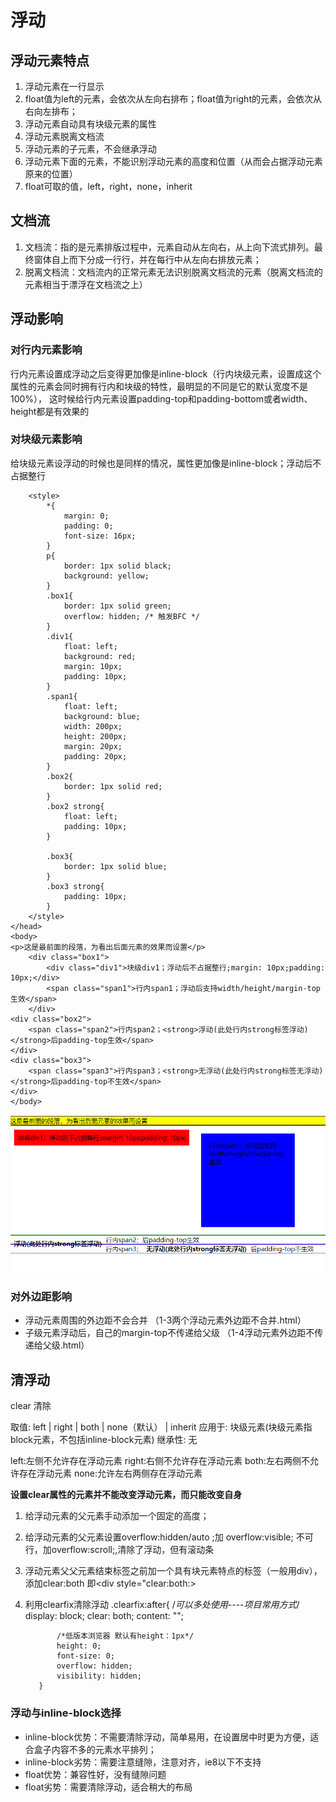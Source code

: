 # 浮动
## 浮动元素特点
1. 浮动元素在一行显示
2. float值为left的元素，会依次从左向右排布；float值为right的元素，会依次从右向左排布；
3. 浮动元素自动具有块级元素的属性
4. 浮动元素脱离文档流
5. 浮动元素的子元素，不会继承浮动
6. 浮动元素下面的元素，不能识别浮动元素的高度和位置（从而会占据浮动元素原来的位置）
7. float可取的值，left，right，none，inherit


## 文档流
1. 文档流：指的是元素排版过程中，元素自动从左向右，从上向下流式排列。最终窗体自上而下分成一行行，并在每行中从左向右排放元素；
2. 脱离文档流：文档流内的正常元素无法识别脱离文档流的元素（脱离文档流的元素相当于漂浮在文档流之上）


## 浮动影响

### 对行内元素影响
行内元素设置成浮动之后变得更加像是inline-block（行内块级元素，设置成这个属性的元素会同时拥有行内和块级的特性，最明显的不同是它的默认宽度不是100%），
这时候给行内元素设置padding-top和padding-bottom或者width、height都是有效果的

### 对块级元素影响
给块级元素设浮动的时候也是同样的情况，属性更加像是inline-block；浮动后不占据整行


```
    <style>
        *{
            margin: 0;
            padding: 0;
            font-size: 16px;
        }
        p{
            border: 1px solid black;
            background: yellow;
        }
        .box1{
            border: 1px solid green;
            overflow: hidden; /* 触发BFC */
        }
        .div1{
            float: left;
            background: red;
            margin: 10px;
            padding: 10px;
        }
        .span1{
            float: left;
            background: blue;
            width: 200px;
            height: 200px;
            margin: 20px;
            padding: 20px;
        }
        .box2{
            border: 1px solid red;
        }
        .box2 strong{
            float: left;
            padding: 10px;
        }

        .box3{
            border: 1px solid blue;
        }
        .box3 strong{
            padding: 10px;
        }
    </style>
</head>
<body>
<p>这是最前面的段落，为看出后面元素的效果而设置</p>
    <div class="box1">
        <div class="div1">块级div1；浮动后不占据整行;margin: 10px;padding: 10px;</div>
        <span class="span1">行内span1；浮动后支持width/height/margin-top生效</span>
    </div>
<div class="box2">
    <span class="span2">行内span2；<strong>浮动(此处行内strong标签浮动)</strong>后padding-top生效</span>
</div>
<div class="box3">
    <span class="span3">行内span3；<strong>无浮动(此处行内strong标签无浮动)</strong>后padding-top不生效</span>
</div>
</body>

```

![浮动影响](./浮动影响.png)

### 对外边距影响
- 浮动元素周围的外边距不会合并
  （1-3两个浮动元素外边距不合并.html）
- 子级元素浮动后，自己的margin-top不传递给父级
   （1-4浮动元素外边距不传递给父级.html）

## 清浮动

clear 清除

取值: left | right | both | none（默认） | inherit
应用于: 块级元素(块级元素指block元素，不包括inline-block元素)
继承性: 无

left:左侧不允许存在浮动元素
right:右侧不允许存在浮动元素
both:左右两侧不允许存在浮动元素
none:允许左右两侧存在浮动元素

 __设置clear属性的元素并不能改变浮动元素，而只能改变自身__


1. 给浮动元素的父元素手动添加一个固定的高度；
2. 给浮动元素的父元素设置overflow:hidden/auto ;加 overflow:visible; 不可行，加overflow:scroll;,清除了浮动，但有滚动条
3. 浮动元素父父元素结束标签之前加一个具有块元素特点的标签（一般用div），添加clear:both 即<div style="clear:both:>
4. 利用clearfix清除浮动
          .clearfix:after{ /*可以多处使用----项目常用方式*/
              display: block;
              clear: both;
              content: "";

              /*低版本浏览器 默认有height：1px*/
              height: 0;
              font-size: 0;
              overflow: hidden;
              visibility: hidden;
          }


### 浮动与inline-block选择
- inline-block优势：不需要清除浮动，简单易用，在设置居中时更为方便，适合盒子内容不多的元素水平排列； 
- inline-block劣势：需要注意缝隙，注意对齐，ie8以下不支持
- float优势：兼容性好，没有缝隙问题  
- float劣势：需要清除浮动，适合稍大的布局



